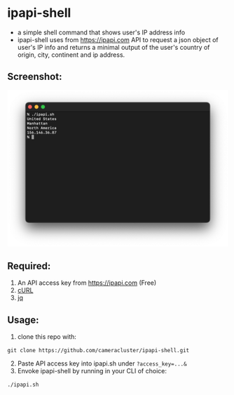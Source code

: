 # ipapi-shell
- a simple shell command that shows user's IP address info
- ipapi-shell uses from https://ipapi.com API to request a json object of user's IP info and returns a minimal output of the user's country of origin, city, continent and ip address.

## Screenshot:
![screencap](https://github.com/cameracluster/ipapi-shell/blob/main/scap2.png?raw=true)

## Required:
1. An API access key from https://ipapi.com (Free)
2. [cURL](https://curl.se/)
3. [jq](https://jqlang.github.io/jq/)

## Usage:
1. clone this repo with:
```
git clone https://github.com/cameracluster/ipapi-shell.git
```
2. Paste API access key into ipapi.sh under `?access_key=...&`
3. Envoke ipapi-shell by running in your CLI of choice:
```
./ipapi.sh
```
